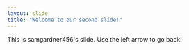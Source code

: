 ```yaml
---
layout: slide
title: "Welcome to our second slide!"
---
```

This is samgardner456's slide.
Use the left arrow to go back!

